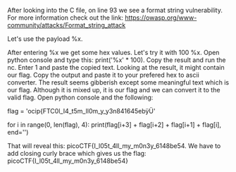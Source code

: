After looking into the C file, on line 93 we see a format string vulnerability. For more information check out the link: https://owasp.org/www-community/attacks/Format_string_attack

Let's use the payload %x.

After entering %x we get some hex values. Let's try it with 100 %x. Open python console and type this: print('%x' * 100). Copy the result and run the nc. Enter 1 and paste the copied text. Looking at the result, it might contain our flag. Copy the output and paste it to your prefered hex to ascii converter. The result seems gibberish except some meaningful text which is our flag. Although it is mixed up, it is our flag and we can convert it to the valid flag. Open python console and the following:

flag = 'ocip{FTC0l_I4_t5m_ll0m_y_y3n841645ebÿÜ'

for i in range(0, len(flag), 4):
	print(flag[i+3] + flag[i+2] + flag[i+1] + flag[i], end='')

That will reveal this: picoCTF{I_l05t_4ll_my_m0n3y_6148be54. We have to add closing curly brace which gives us the flag: picoCTF{I_l05t_4ll_my_m0n3y_6148be54}